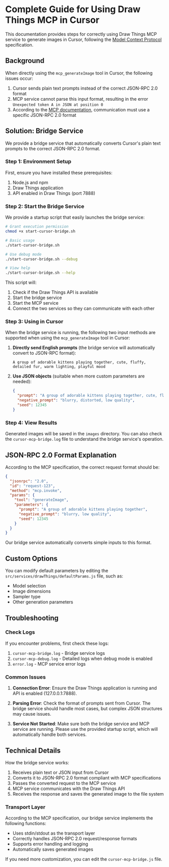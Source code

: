 # Complete Guide for Using Draw Things MCP in Cursor

This documentation provides steps for correctly using Draw Things MCP service to generate images in Cursor, following the [Model Context Protocol](https://modelcontextprotocol.io/docs/concepts/transports) specification.

## Background

When directly using the `mcp_generateImage` tool in Cursor, the following issues occur:

1. Cursor sends plain text prompts instead of the correct JSON-RPC 2.0 format
2. MCP service cannot parse this input format, resulting in the error `Unexpected token A in JSON at position 0`
3. According to the [MCP documentation](https://docs.cursor.com/context/model-context-protocol), communication must use a specific JSON-RPC 2.0 format

## Solution: Bridge Service

We provide a bridge service that automatically converts Cursor's plain text prompts to the correct JSON-RPC 2.0 format.

### Step 1: Environment Setup

First, ensure you have installed these prerequisites:

1. Node.js and npm
2. Draw Things application
3. API enabled in Draw Things (port 7888)

### Step 2: Start the Bridge Service

We provide a startup script that easily launches the bridge service:

```bash
# Grant execution permission
chmod +x start-cursor-bridge.sh

# Basic usage
./start-cursor-bridge.sh

# Use debug mode
./start-cursor-bridge.sh --debug

# View help
./start-cursor-bridge.sh --help
```

This script will:
1. Check if the Draw Things API is available
2. Start the bridge service
3. Start the MCP service
4. Connect the two services so they can communicate with each other

### Step 3: Using in Cursor

When the bridge service is running, the following two input methods are supported when using the `mcp_generateImage` tool in Cursor:

1. **Directly send English prompts** (the bridge service will automatically convert to JSON-RPC format):
   ```
   A group of adorable kittens playing together, cute, fluffy, detailed fur, warm lighting, playful mood
   ```

2. **Use JSON objects** (suitable when more custom parameters are needed):
   ```json
   {
     "prompt": "A group of adorable kittens playing together, cute, fluffy, detailed fur, warm lighting, playful mood",
     "negative_prompt": "blurry, distorted, low quality",
     "seed": 12345
   }
   ```

### Step 4: View Results

Generated images will be saved in the `images` directory. You can also check the `cursor-mcp-bridge.log` file to understand the bridge service's operation.

## JSON-RPC 2.0 Format Explanation

According to the MCP specification, the correct request format should be:

```json
{
  "jsonrpc": "2.0",
  "id": "request-123",
  "method": "mcp.invoke",
  "params": {
    "tool": "generateImage",
    "parameters": {
      "prompt": "A group of adorable kittens playing together",
      "negative_prompt": "blurry, low quality",
      "seed": 12345
    }
  }
}
```

Our bridge service automatically converts simple inputs to this format.

## Custom Options

You can modify default parameters by editing the `src/services/drawThings/defaultParams.js` file, such as:

- Model selection
- Image dimensions
- Sampler type
- Other generation parameters

## Troubleshooting

### Check Logs

If you encounter problems, first check these logs:

1. `cursor-mcp-bridge.log` - Bridge service logs
2. `cursor-mcp-debug.log` - Detailed logs when debug mode is enabled
3. `error.log` - MCP service error logs

### Common Issues

1. **Connection Error**: Ensure the Draw Things application is running and API is enabled (127.0.0.1:7888).

2. **Parsing Error**: Check the format of prompts sent from Cursor. The bridge service should handle most cases, but complex JSON structures may cause issues.

3. **Service Not Started**: Make sure both the bridge service and MCP service are running. Please use the provided startup script, which will automatically handle both services.

## Technical Details

How the bridge service works:

1. Receives plain text or JSON input from Cursor
2. Converts it to JSON-RPC 2.0 format compliant with MCP specifications
3. Passes the converted request to the MCP service
4. MCP service communicates with the Draw Things API
5. Receives the response and saves the generated image to the file system

### Transport Layer

According to the MCP specification, our bridge service implements the following functions:

- Uses stdin/stdout as the transport layer
- Correctly handles JSON-RPC 2.0 request/response formats
- Supports error handling and logging
- Automatically saves generated images

If you need more customization, you can edit the `cursor-mcp-bridge.js` file. 